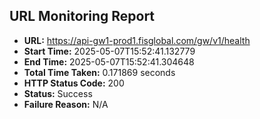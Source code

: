 ## URL Monitoring Report

- **URL:** https://api-gw1-prod1.fisglobal.com/gw/v1/health
- **Start Time:** 2025-05-07T15:52:41.132779
- **End Time:** 2025-05-07T15:52:41.304648
- **Total Time Taken:** 0.171869 seconds
- **HTTP Status Code:** 200
- **Status:** Success
- **Failure Reason:** N/A
